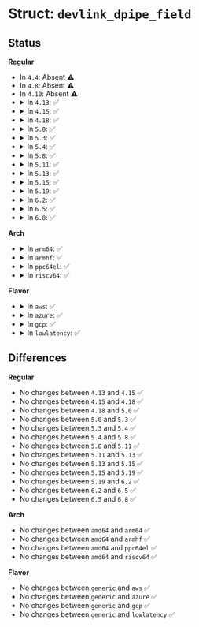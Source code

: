 # Struct: <code>devlink_dpipe_field</code>

## Status
<b>Regular</b>
<ul>
<li>
In <code>4.4</code>: Absent ⚠️
</li>
<li>
In <code>4.8</code>: Absent ⚠️
</li>
<li>
In <code>4.10</code>: Absent ⚠️
</li>
<li>
<details>
<summary>In <code>4.13</code>: ✅</summary>

```c
struct devlink_dpipe_field {
    const char *name;
    unsigned int id;
    unsigned int bitwidth;
    enum devlink_dpipe_field_mapping_type mapping_type;
};
```
</details>
</li>
<li>
<details>
<summary>In <code>4.15</code>: ✅</summary>

```c
struct devlink_dpipe_field {
    const char *name;
    unsigned int id;
    unsigned int bitwidth;
    enum devlink_dpipe_field_mapping_type mapping_type;
};
```
</details>
</li>
<li>
<details>
<summary>In <code>4.18</code>: ✅</summary>

```c
struct devlink_dpipe_field {
    const char *name;
    unsigned int id;
    unsigned int bitwidth;
    enum devlink_dpipe_field_mapping_type mapping_type;
};
```
</details>
</li>
<li>
<details>
<summary>In <code>5.0</code>: ✅</summary>

```c
struct devlink_dpipe_field {
    const char *name;
    unsigned int id;
    unsigned int bitwidth;
    enum devlink_dpipe_field_mapping_type mapping_type;
};
```
</details>
</li>
<li>
<details>
<summary>In <code>5.3</code>: ✅</summary>

```c
struct devlink_dpipe_field {
    const char *name;
    unsigned int id;
    unsigned int bitwidth;
    enum devlink_dpipe_field_mapping_type mapping_type;
};
```
</details>
</li>
<li>
<details>
<summary>In <code>5.4</code>: ✅</summary>

```c
struct devlink_dpipe_field {
    const char *name;
    unsigned int id;
    unsigned int bitwidth;
    enum devlink_dpipe_field_mapping_type mapping_type;
};
```
</details>
</li>
<li>
<details>
<summary>In <code>5.8</code>: ✅</summary>

```c
struct devlink_dpipe_field {
    const char *name;
    unsigned int id;
    unsigned int bitwidth;
    enum devlink_dpipe_field_mapping_type mapping_type;
};
```
</details>
</li>
<li>
<details>
<summary>In <code>5.11</code>: ✅</summary>

```c
struct devlink_dpipe_field {
    const char *name;
    unsigned int id;
    unsigned int bitwidth;
    enum devlink_dpipe_field_mapping_type mapping_type;
};
```
</details>
</li>
<li>
<details>
<summary>In <code>5.13</code>: ✅</summary>

```c
struct devlink_dpipe_field {
    const char *name;
    unsigned int id;
    unsigned int bitwidth;
    enum devlink_dpipe_field_mapping_type mapping_type;
};
```
</details>
</li>
<li>
<details>
<summary>In <code>5.15</code>: ✅</summary>

```c
struct devlink_dpipe_field {
    const char *name;
    unsigned int id;
    unsigned int bitwidth;
    enum devlink_dpipe_field_mapping_type mapping_type;
};
```
</details>
</li>
<li>
<details>
<summary>In <code>5.19</code>: ✅</summary>

```c
struct devlink_dpipe_field {
    const char *name;
    unsigned int id;
    unsigned int bitwidth;
    enum devlink_dpipe_field_mapping_type mapping_type;
};
```
</details>
</li>
<li>
<details>
<summary>In <code>6.2</code>: ✅</summary>

```c
struct devlink_dpipe_field {
    const char *name;
    unsigned int id;
    unsigned int bitwidth;
    enum devlink_dpipe_field_mapping_type mapping_type;
};
```
</details>
</li>
<li>
<details>
<summary>In <code>6.5</code>: ✅</summary>

```c
struct devlink_dpipe_field {
    const char *name;
    unsigned int id;
    unsigned int bitwidth;
    enum devlink_dpipe_field_mapping_type mapping_type;
};
```
</details>
</li>
<li>
<details>
<summary>In <code>6.8</code>: ✅</summary>

```c
struct devlink_dpipe_field {
    const char *name;
    unsigned int id;
    unsigned int bitwidth;
    enum devlink_dpipe_field_mapping_type mapping_type;
};
```
</details>
</li>
</ul>
<b>Arch</b>
<ul>
<li>
<details>
<summary>In <code>arm64</code>: ✅</summary>

```c
struct devlink_dpipe_field {
    const char *name;
    unsigned int id;
    unsigned int bitwidth;
    enum devlink_dpipe_field_mapping_type mapping_type;
};
```
</details>
</li>
<li>
<details>
<summary>In <code>armhf</code>: ✅</summary>

```c
struct devlink_dpipe_field {
    const char *name;
    unsigned int id;
    unsigned int bitwidth;
    enum devlink_dpipe_field_mapping_type mapping_type;
};
```
</details>
</li>
<li>
<details>
<summary>In <code>ppc64el</code>: ✅</summary>

```c
struct devlink_dpipe_field {
    const char *name;
    unsigned int id;
    unsigned int bitwidth;
    enum devlink_dpipe_field_mapping_type mapping_type;
};
```
</details>
</li>
<li>
<details>
<summary>In <code>riscv64</code>: ✅</summary>

```c
struct devlink_dpipe_field {
    const char *name;
    unsigned int id;
    unsigned int bitwidth;
    enum devlink_dpipe_field_mapping_type mapping_type;
};
```
</details>
</li>
</ul>
<b>Flavor</b>
<ul>
<li>
<details>
<summary>In <code>aws</code>: ✅</summary>

```c
struct devlink_dpipe_field {
    const char *name;
    unsigned int id;
    unsigned int bitwidth;
    enum devlink_dpipe_field_mapping_type mapping_type;
};
```
</details>
</li>
<li>
<details>
<summary>In <code>azure</code>: ✅</summary>

```c
struct devlink_dpipe_field {
    const char *name;
    unsigned int id;
    unsigned int bitwidth;
    enum devlink_dpipe_field_mapping_type mapping_type;
};
```
</details>
</li>
<li>
<details>
<summary>In <code>gcp</code>: ✅</summary>

```c
struct devlink_dpipe_field {
    const char *name;
    unsigned int id;
    unsigned int bitwidth;
    enum devlink_dpipe_field_mapping_type mapping_type;
};
```
</details>
</li>
<li>
<details>
<summary>In <code>lowlatency</code>: ✅</summary>

```c
struct devlink_dpipe_field {
    const char *name;
    unsigned int id;
    unsigned int bitwidth;
    enum devlink_dpipe_field_mapping_type mapping_type;
};
```
</details>
</li>
</ul>

## Differences
<b>Regular</b>
<ul>
<li>
No changes between <code>4.13</code> and <code>4.15</code> ✅
</li>
<li>
No changes between <code>4.15</code> and <code>4.18</code> ✅
</li>
<li>
No changes between <code>4.18</code> and <code>5.0</code> ✅
</li>
<li>
No changes between <code>5.0</code> and <code>5.3</code> ✅
</li>
<li>
No changes between <code>5.3</code> and <code>5.4</code> ✅
</li>
<li>
No changes between <code>5.4</code> and <code>5.8</code> ✅
</li>
<li>
No changes between <code>5.8</code> and <code>5.11</code> ✅
</li>
<li>
No changes between <code>5.11</code> and <code>5.13</code> ✅
</li>
<li>
No changes between <code>5.13</code> and <code>5.15</code> ✅
</li>
<li>
No changes between <code>5.15</code> and <code>5.19</code> ✅
</li>
<li>
No changes between <code>5.19</code> and <code>6.2</code> ✅
</li>
<li>
No changes between <code>6.2</code> and <code>6.5</code> ✅
</li>
<li>
No changes between <code>6.5</code> and <code>6.8</code> ✅
</li>
</ul>
<b>Arch</b>
<ul>
<li>
No changes between <code>amd64</code> and <code>arm64</code> ✅
</li>
<li>
No changes between <code>amd64</code> and <code>armhf</code> ✅
</li>
<li>
No changes between <code>amd64</code> and <code>ppc64el</code> ✅
</li>
<li>
No changes between <code>amd64</code> and <code>riscv64</code> ✅
</li>
</ul>
<b>Flavor</b>
<ul>
<li>
No changes between <code>generic</code> and <code>aws</code> ✅
</li>
<li>
No changes between <code>generic</code> and <code>azure</code> ✅
</li>
<li>
No changes between <code>generic</code> and <code>gcp</code> ✅
</li>
<li>
No changes between <code>generic</code> and <code>lowlatency</code> ✅
</li>
</ul>
